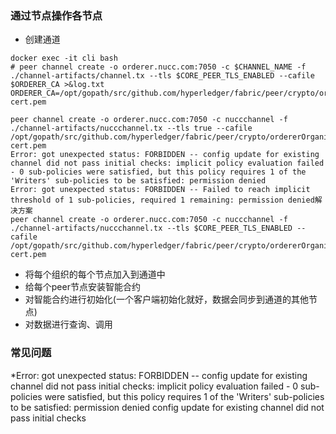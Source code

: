 ### 通过节点操作各节点
* 创建通道
```shell script
docker exec -it cli bash
# peer channel create -o orderer.nucc.com:7050 -c $CHANNEL_NAME -f ./channel-artifacts/channel.tx --tls $CORE_PEER_TLS_ENABLED --cafile $ORDERER_CA >&log.txt
ORDERER_CA=/opt/gopath/src/github.com/hyperledger/fabric/peer/crypto/ordererOrganizations/example.com/orderers/orderer.example.com/msp/tlscacerts/tlsca.example.com-cert.pem

peer channel create -o orderer.nucc.com:7050 -c nuccchannel -f ./channel-artifacts/nuccchannel.tx --tls true --cafile /opt/gopath/src/github.com/hyperledger/fabric/peer/crypto/ordererOrganizations/nucc.com/msp/tlscacerts/tlsca.nucc.com-cert.pem
Error: got unexpected status: FORBIDDEN -- config update for existing channel did not pass initial checks: implicit policy evaluation failed - 0 sub-policies were satisfied, but this policy requires 1 of the 'Writers' sub-policies to be satisfied: permission denied
Error: got unexpected status: FORBIDDEN -- Failed to reach implicit threshold of 1 sub-policies, required 1 remaining: permission denied解决方案
peer channel create -o orderer.nucc.com:7050 -c nuccchannel -f ./channel-artifacts/nuccchannel.tx --tls $CORE_PEER_TLS_ENABLED --cafile /opt/gopath/src/github.com/hyperledger/fabric/peer/crypto/ordererOrganizations/nucc.com/orderers/orderer.nucc.com/msp/tlscacerts/tlsca.nucc.com-cert.pem
```

* 将每个组织的每个节点加入到通道中
* 给每个peer节点安装智能合约
* 对智能合约进行初始化(一个客户端初始化就好，数据会同步到通道的其他节点)
* 对数据进行查询、调用


### 常见问题
*Error: got unexpected status: FORBIDDEN -- config update for existing channel did not pass initial checks: implicit policy evaluation failed - 0 sub-policies were satisfied, but this policy requires 1 of the 'Writers' sub-policies to be satisfied: permission denied config update for existing channel did not pass initial checks
